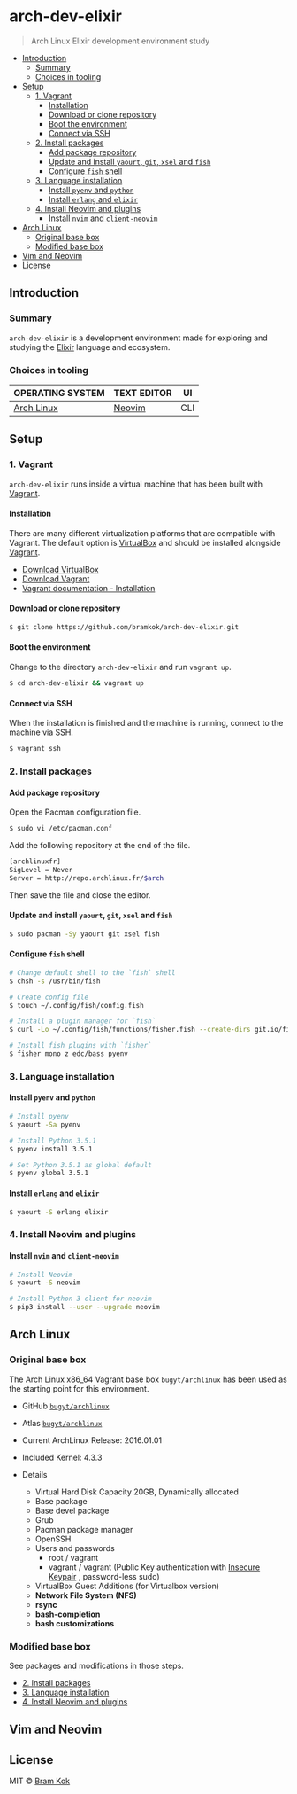 # arch-dev-elixir

> Arch Linux Elixir development environment study

<!-- START doctoc generated TOC please keep comment here to allow auto update -->
<!-- DON'T EDIT THIS SECTION, INSTEAD RE-RUN doctoc TO UPDATE -->


- [Introduction](#introduction)
  - [Summary](#summary)
  - [Choices in tooling](#choices-in-tooling)
- [Setup](#setup)
  - [1. Vagrant](#1-vagrant)
    - [Installation](#installation)
    - [Download or clone repository](#download-or-clone-repository)
    - [Boot the environment](#boot-the-environment)
    - [Connect via SSH](#connect-via-ssh)
  - [2. Install packages](#2-install-packages)
    - [Add package repository](#add-package-repository)
    - [Update and install `yaourt`, `git`, `xsel` and `fish`](#update-and-install-yaourt-git-xsel-and-fish)
    - [Configure `fish` shell](#configure-fish-shell)
  - [3. Language installation](#3-language-installation)
    - [Install `pyenv` and `python`](#install-pyenv-and-python)
    - [Install `erlang` and `elixir`](#install-erlang-and-elixir)
  - [4. Install Neovim and plugins](#4-install-neovim-and-plugins)
    - [Install `nvim` and `client-neovim`](#install-nvim-and-client-neovim)
- [Arch Linux](#arch-linux)
  - [Original base box](#original-base-box)
  - [Modified base box](#modified-base-box)
- [Vim and Neovim](#vim-and-neovim)
- [License](#license)

<!-- END doctoc generated TOC please keep comment here to allow auto update -->

## Introduction

### Summary

`arch-dev-elixir` is a development environment made for exploring and studying
the [Elixir](http://elixir-lang.org) language and ecosystem.

### Choices in tooling

| OPERATING SYSTEM                        | TEXT EDITOR                 | UI  |
| --------------------------------------- | --------------------------- | --- |
| [Arch Linux](https://www.archlinux.org) | [Neovim](https://neovim.io) | CLI |

## Setup

### 1. Vagrant

`arch-dev-elixir` runs inside a virtual machine that has been built with
[Vagrant](https://vagrantup.com).

#### Installation

There are many different virtualization platforms that are compatible with
Vagrant. The default option is [VirtualBox](https://www.virtualbox.org)
and should be installed alongside [Vagrant](https://vagrantup.com).

* [Download VirtualBox](https://www.virtualbox.org/wiki/Downloads)
* [Download Vagrant](https://www.vagrantup.com/downloads.html)
* [Vagrant documentation - Installation](https://www.vagrantup.com/docs/installation/)

#### Download or clone repository

```bash
$ git clone https://github.com/bramkok/arch-dev-elixir.git
```

#### Boot the environment

Change to the directory `arch-dev-elixir` and run `vagrant up`.

```bash
$ cd arch-dev-elixir && vagrant up
```

#### Connect via SSH

When the installation is finished and the machine is running, connect to
the machine via SSH.

```bash
$ vagrant ssh
```

### 2. Install packages

#### Add package repository

Open the Pacman configuration file.

```bash
$ sudo vi /etc/pacman.conf
```

Add the following repository at the end of the file.

```bash
[archlinuxfr]
SigLevel = Never
Server = http://repo.archlinux.fr/$arch
```

Then save the file and close the editor.

#### Update and install `yaourt`, `git`, `xsel` and `fish`


```bash
$ sudo pacman -Sy yaourt git xsel fish
```

#### Configure `fish` shell

```bash
# Change default shell to the `fish` shell
$ chsh -s /usr/bin/fish

# Create config file
$ touch ~/.config/fish/config.fish

# Install a plugin manager for `fish`
$ curl -Lo ~/.config/fish/functions/fisher.fish --create-dirs git.io/fisher

# Install fish plugins with `fisher`
$ fisher mono z edc/bass pyenv
```

### 3. Language installation

#### Install `pyenv` and `python`

```bash
# Install pyenv
$ yaourt -Sa pyenv

# Install Python 3.5.1
$ pyenv install 3.5.1

# Set Python 3.5.1 as global default
$ pyenv global 3.5.1
```

#### Install `erlang` and `elixir`

```bash
$ yaourt -S erlang elixir
```

### 4. Install Neovim and plugins

#### Install `nvim` and `client-neovim`

```bash
# Install Neovim
$ yaourt -S neovim

# Install Python 3 client for neovim
$ pip3 install --user --upgrade neovim
```

## Arch Linux

### Original base box

The Arch Linux x86_64 Vagrant base box `bugyt/archlinux` has been used as the
starting point for this environment.

* GitHub [`bugyt/archlinux`](https://github.com/bugyt/archlinux)
* Atlas [`bugyt/archlinux`](https://vagrantcloud.com/bugyt/boxes/archlinux)

* Current ArchLinux Release: 2016.01.01
* Included Kernel: 4.3.3
* Details
  * Virtual Hard Disk Capacity 20GB, Dynamically allocated
  * Base package
  * Base devel package
  * Grub
  * Pacman package manager
  * OpenSSH
  * Users and passwords
     * root / vagrant
     * vagrant / vagrant (Public Key authentication with
			[Insecure Keypair](https://github.com/mitchellh/vagrant/tree/master/keys)
			, password-less sudo)
  * VirtualBox Guest Additions (for Virtualbox version)
  * __Network File System (NFS)__
  * __rsync__
  * __bash-completion__
  * __bash customizations__

### Modified base box

See packages and modifications in those steps.

* [2. Install packages](#2-install-packages)
* [3. Language installation](#3-language-installation)
* [4. Install Neovim and plugins](#4-install-neovim-and-plugins)

## Vim and Neovim

## License

MIT © [Bram Kok](https://bramkok.com)
